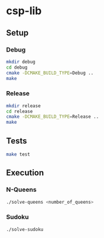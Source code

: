 # csp-lib

## Setup

### Debug

```bash
mkdir debug
cd debug
cmake -DCMAKE_BUILD_TYPE=Debug ..
make
```

### Release

```bash
mkdir release
cd release
cmake -DCMAKE_BUILD_TYPE=Release ..
make
```

## Tests

```bash
make test
```

## Execution

### N-Queens

```bash
./solve-queens <number_of_queens>
```

### Sudoku

```bash
./solve-sudoku
```
